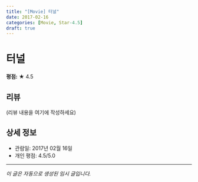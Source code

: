 ```yaml
---
title: "[Movie] 터널"
date: 2017-02-16
categories: [Movie, Star-4.5]
draft: true
---
```


# 터널

**평점:** ★ 4.5

## 리뷰

(리뷰 내용을 여기에 작성하세요)

## 상세 정보

- 관람일: 2017년 02월 16일
- 개인 평점: 4.5/5.0

---

*이 글은 자동으로 생성된 임시 글입니다.*
